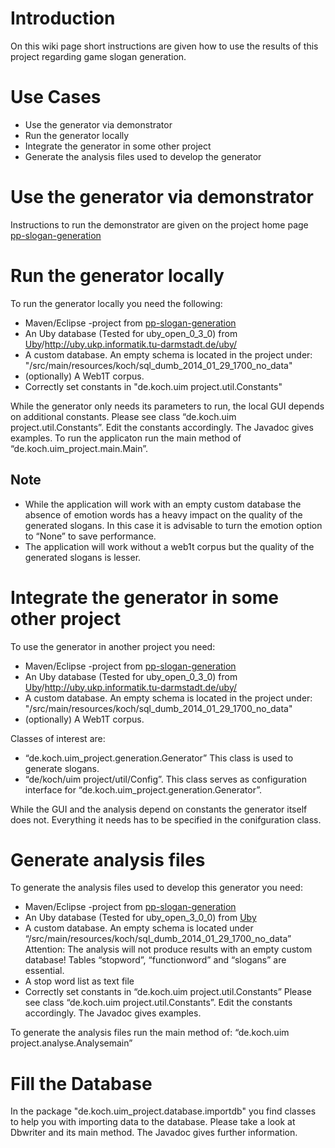 # Introduction #

On this wiki page short instructions are given how to use the results of this project regarding game slogan generation.

# Use Cases #

  * Use the generator via demonstrator
  * Run the generator locally
  * Integrate the generator in some other project
  * Generate the analysis files used to develop the generator

# Use the generator via demonstrator #

Instructions to run the demonstrator are given on the project home page [pp-slogan-generation](https://code.google.com/p/pp-slogan-generation/)

# Run the generator locally #

To run the generator locally you need the following:
  * Maven/Eclipse -project from [pp-slogan-generation](https://code.google.com/p/pp-slogan-generation/)
  * An Uby database (Tested for uby\_open\_0\_3\_0) from [Uby](https://code.google.com/p/uby/)/http://uby.ukp.informatik.tu-darmstadt.de/uby/
  * A custom database. An empty schema is located in the project under: "/src/main/resources/koch/sql\_dumb\_2014\_01\_29\_1700\_no\_data"
  * (optionally) A Web1T corpus.
  * Correctly set constants in "de.koch.uim project.util.Constants"

While the generator only needs its parameters to run, the local GUI depends on additional constants. Please see class “de.koch.uim project.util.Constants”.
Edit the constants accordingly. The Javadoc gives examples.
To run the applicaton run the main method of “de.koch.uim\_project.main.Main”.

## Note ##
  * While the application will work with an empty custom database the absence of emotion words has a heavy impact on the quality of the generated slogans. In this case it is advisable to turn the emotion option to “None” to save performance.
  * The application will work without a web1t corpus but the quality of the generated slogans is lesser.

# Integrate the generator in some other project #

To use the generator in another project you need:
  * Maven/Eclipse -project from [pp-slogan-generation](https://code.google.com/p/pp-slogan-generation/)
  * An Uby database (Tested for uby\_open\_0\_3\_0) from [Uby](https://code.google.com/p/uby/)/http://uby.ukp.informatik.tu-darmstadt.de/uby/
  * A custom database. An empty schema is located in the project under: "/src/main/resources/koch/sql\_dumb\_2014\_01\_29\_1700\_no\_data"
  * (optionally) A Web1T corpus.

Classes of interest are:
  * “de.koch.uim\_project.generation.Generator” This class is used to generate slogans.
  * “de/koch/uim project/util/Config”. This class serves as configuration interface for “de.koch.uim\_project.generation.Generator”.

While the GUI and the analysis depend on constants the generator itself
does not. Everything it needs has to be specified in the conifguration class.

# Generate analysis files #

To generate the analysis files used to develop this generator you need:
  * Maven/Eclipse -project from [pp-slogan-generation](https://code.google.com/p/pp-slogan-generation/)
  * An Uby database (Tested for uby\_open\_3\_0\_0) from [Uby](https://code.google.com/p/uby/)
  * A custom database. An empty schema is located under “/src/main/resources/koch/sql\_dumb\_2014\_01\_29\_1700\_no\_data” Attention: The analysis will not produce results with an empty custom database! Tables “stopword”, “functionword” and “slogans” are essential.
  * A stop word list as text file
  * Correctly set constants in “de.koch.uim project.util.Constants” Please see class “de.koch.uim project.util.Constants”. Edit the constants accordingly. The Javadoc gives examples.

To generate the analysis files run the main method of: “de.koch.uim project.analyse.Analysemain”

# Fill the Database #

In the package "de.koch.uim\_project.database.importdb" you find classes to help you with importing data to the database. Please take a look at Dbwriter and its main method. The Javadoc gives further information.